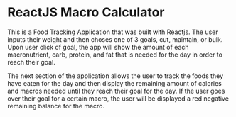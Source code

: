 # ReactJS Macro Calculator

This is a Food Tracking Application that was built with Reactjs. The user inputs their weight and then choses one of 3 goals, cut, maintain, or bulk. Upon user click of goal, the app will show the amount of each macronutrient, carb, protein, and fat that is needed for the day in order to reach their goal.

The next section of the application allows the user to track the foods they have eaten for the day and then display the remaining amount of calories and macros needed until they reach their goal for the day. If the user goes over their goal for a certain macro, the user will be displayed a red negative remaining balance for the macro.
